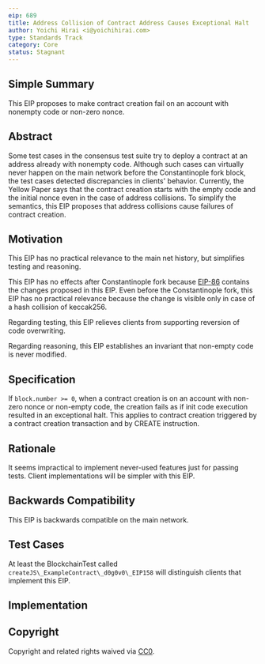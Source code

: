 ```yaml
---
eip: 689
title: Address Collision of Contract Address Causes Exceptional Halt
author: Yoichi Hirai <i@yoichihirai.com>
type: Standards Track
category: Core
status: Stagnant
---
```


## Simple Summary

This EIP proposes to make contract creation fail on an account with nonempty code or non-zero nonce.

## Abstract

Some test cases in the consensus test suite try to deploy a contract at an address already with nonempty code. Although such cases can virtually never happen on the main network before the Constantinople fork block, the test cases detected discrepancies in clients' behavior.  Currently, the Yellow Paper says that the contract creation starts with the empty code and the initial nonce even in the case of address collisions. To simplify the semantics, this EIP proposes that address collisions cause failures of contract creation.

## Motivation

This EIP has no practical relevance to the main net history, but simplifies testing and reasoning.

This EIP has no effects after Constantinople fork because [EIP-86](./eip-86.md) contains the changes proposed in this EIP. Even before the Constantinople fork, this EIP has no practical relevance because the change is visible only in case of a hash collision of keccak256.

Regarding testing, this EIP relieves clients from supporting reversion of code overwriting.

Regarding reasoning, this EIP establishes an invariant that non-empty code is never modified.

## Specification

If `block.number >= 0`, when a contract creation is on an account with non-zero nonce or non-empty code, the creation fails as if init code execution resulted in an exceptional halt.  This applies to contract creation triggered by a contract creation transaction and by CREATE instruction.

## Rationale

It seems impractical to implement never-used features just for passing tests.  Client implementations will be simpler with this EIP.

## Backwards Compatibility

This EIP is backwards compatible on the main network.

## Test Cases

At least the BlockchainTest called `createJS\_ExampleContract\_d0g0v0\_EIP158` will distinguish clients that implement this EIP.

## Implementation

## Copyright
Copyright and related rights waived via [CC0](../LICENSE.md).
